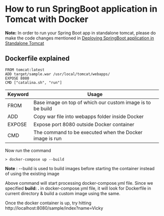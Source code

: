 # How to run SpringBoot application in Tomcat with Docker

**Note:** In order to run your Spring Boot app in standalone tomcat, please do make the code changes mentioned in [Deploying SpringBoot application in Standalone Tomcat](https://github.com/iamvickyav/Developer-Tips/blob/master/Deploy-SpringBootApp-In-Tomcat.md)

## Dockerfile explained

```
FROM tomcat:latest
ADD target/sample.war /usr/local/tomcat/webapps/
EXPOSE 8080
CMD ["catalina.sh", "run"]
```
| Keyword | Usage   |
| ------- | ------- |
| FROM    | Base image on top of which our custom image is to be build  |
| ADD     | Copy war file into webapps folder inside Docker             |
| EXPOSE  | Expose port 8080 outside Docker container                   |
| CMD     | The command to be executed when the Docker image is run     |

Now run the command

```
> docker-compose up --build
```

**Note** : --build is used to build images before starting the container instead of using the existing image

Above command will start processing docker-compose.yml file. Since we specified **build: .** in docker-compose.yml file, it will look for Dockerfile in current directory & build a custom image using the same.

Once the docker container is up, try hitting http://localhost:8080/sample/index?name=Vicky
